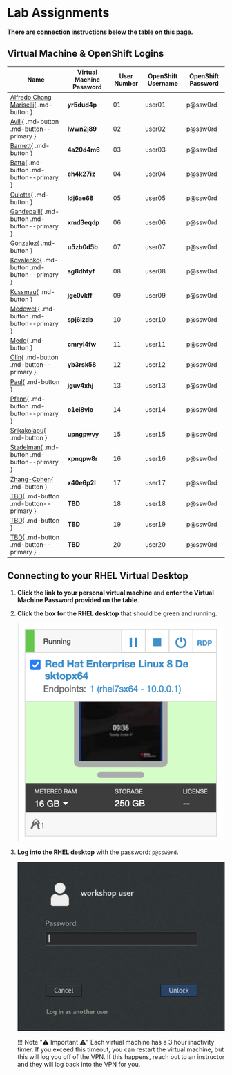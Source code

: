 # Lab Assignments

**There are connection instructions below the table on this page.**

## Virtual Machine & OpenShift Logins

| Name  | Virtual Machine Password | User Number | OpenShift Username | OpenShift Password |
|---|---|---|---|---|
| [Alfredo Chang Mariselli](https://cloud.skytap.com/vms/b851e61d0ac433a9e57b0cfb102f1013/desktops){ .md-button } | **yr5dud4p**  | 01 | user01 | p@ssw0rd |
| [Avill](https://cloud.skytap.com/vms/dbd48391b4e1e87b701a360a72beb0c1/desktops){ .md-button .md-button--primary } | **lwwn2j89** |  02 | user02 | p@ssw0rd |
| [Barnett](https://cloud.skytap.com/vms/b1ff9dddfbeed1d09a23e466bf551aaa/desktops){ .md-button } | **4a20d4m6** |  03 | user03 | p@ssw0rd |
| [Batta](https://cloud.skytap.com/vms/1878f521e922803edd64071ea36157e5/desktops){ .md-button .md-button--primary } | **eh4k27iz** |  04 | user04 | p@ssw0rd |
| [Culotta](https://cloud.skytap.com/vms/7f611a21ecd1eb7d5fb40dd1277d6030/desktops){ .md-button } | **ldj6ae68** |  05 | user05 | p@ssw0rd |
| [Gandepalli](https://cloud.skytap.com/vms/2226642a77175c85ddd20b8449b00e55/desktops){ .md-button .md-button--primary } | **xmd3eqdp** |  06 | user06 | p@ssw0rd |
| [Gonzalez](https://cloud.skytap.com/vms/2ec27fe4ed773a8284e01e68677385e3/desktops){ .md-button } | **u5zb0d5b** |  07 | user07 | p@ssw0rd |
| [Kovalenko](https://cloud.skytap.com/vms/4cec7f0a0cc2b52a3e507529f726a970/desktops){ .md-button .md-button--primary } |**sg8dhtyf**  |  08 | user08 | p@ssw0rd |
| [Kussmau](https://cloud.skytap.com/vms/b653ef68304a47e91ae7b99ad5ada9f4/desktops){ .md-button } | **jge0vkff** |  09 | user09 | p@ssw0rd |
| [Mcdowell](https://cloud.skytap.com/vms/d80f45bfea5bec3def4780acae020828/desktops){ .md-button .md-button--primary } | **spj6lzdb** |  10 | user10 | p@ssw0rd |
| [Medo](https://cloud.skytap.com/vms/e9feed84bffade462acd664e1014c104/desktops){ .md-button } |**cmryi4fw**|  11 | user11 | p@ssw0rd |
| [Olin](https://cloud.skytap.com/vms/846d1f6c321a8d998c599f7d26d7c170/desktops){ .md-button .md-button--primary } | **yb3rsk58** |  12 | user12 | p@ssw0rd |
| [Paul](https://cloud.skytap.com/vms/513cc733d62561bc18adf88453b65ed6/desktops){ .md-button } |  **jguv4xhj**|  13 | user13 | p@ssw0rd |
| [Pfann](https://cloud.skytap.com/vms/866934a09b0e854d284bcb6325485c0d/desktops){ .md-button .md-button--primary } | **o1ei8vlo** |  14 | user14 | p@ssw0rd |
| [Srikakolapu](https://cloud.skytap.com/vms/d26d8d91ed398e32c1c77576d41600e5/desktops){ .md-button } | **upngpwvy** |  15 | user15 | p@ssw0rd |
| [Stadelman](https://cloud.skytap.com/vms/d5757c47914c5f0b6270bbc5d1e7c397/desktops){ .md-button .md-button--primary } | **xpnqpw8r** |  16 | user16 | p@ssw0rd |
| [Zhang-Cohen](https://cloud.skytap.com/vms/b7d15623f03ace57cfd91e9bbd4dd5a9/desktops){ .md-button } | **x40e6p2l** |  17 | user17 | p@ssw0rd |
| [TBD](https://google.com){ .md-button .md-button--primary } | **TBD** |  18 | user18 | p@ssw0rd |
| [TBD](https://google.com){ .md-button } | **TBD** |  19 | user19 | p@ssw0rd |
| [TBD](https://google.com){ .md-button .md-button--primary } | **TBD** |  20 | user20 | p@ssw0rd |

<!---
| [TBD](https://google.com){ .md-button } | **TBD** |  21 | user21 | p@ssw0rd |
| [TBD](https://google.com){ .md-button .md-button--primary } | **TBD** |  22 | user22 | p@ssw0rd |
| [TBD](https://google.com){ .md-button } | **TBD** |  23 | user23 | p@ssw0rd |
| [TBD](https://google.com){ .md-button .md-button--primary } | **TBD** |  24 | user24 | p@ssw0rd |
| [TBD](https://google.com){ .md-button } | **TBD** |  25 | user25 | p@ssw0rd |
| [TBD](https://google.com){ .md-button .md-button--primary } | **TBD** |  26 | user26 | p@ssw0rd |
| [TBD](https://google.com){ .md-button } | **TBD** |  27 | user27 | p@ssw0rd |
| [TBD](https://google.com){ .md-button .md-button--primary } | **TBD** |  28 | user28 | p@ssw0rd |
| [TBD](https://google.com){ .md-button } | **TBD** |  29 | user29 | p@ssw0rd |
| [TBD](https://google.com){ .md-button .md-button--primary } | **TBD** |  30 | user30 | p@ssw0rd |
--->

## Connecting to your RHEL Virtual Desktop

1. **Click the link to your personal virtual machine** and **enter the Virtual Machine Password provided on the table**.

1. **Click the box for the RHEL desktop** that should be green and running.

    ![rhel-running](images/rhel-running.png)

1. **Log into the RHEL desktop** with the password: `p@ssw0rd`.

    ![rhel-login](images/rhel-login.png)

    !!! Note ":warning: Important :warning:"
        Each virtual machine has a 3 hour inactivity timer. If you exceed this timeout, you can restart the virtual machine, but this will log you off of the VPN. If this happens, reach out to an instructor and they will log back into the VPN for you.
